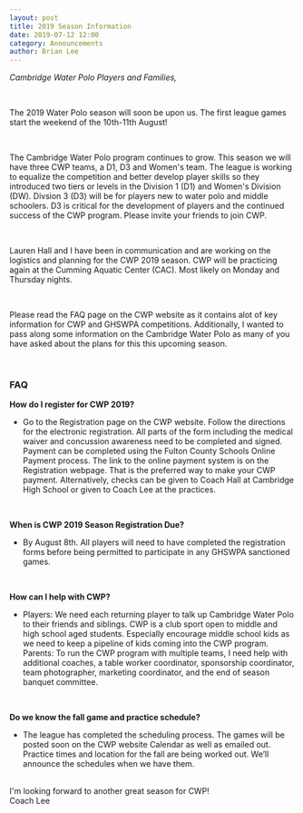 ```yaml
---
layout: post
title: 2019 Season Information
date: 2019-07-12 12:00
category: Announcements
author: Brian Lee
---
```


*Cambridge Water Polo Players and Families,*

<br>

The 2019 Water Polo season will soon be upon us.  The first league games start the weekend of the 10th-11th August!

<br>

The Cambridge Water Polo program continues to grow.  This season we will have three CWP teams, a D1, D3 and Women's team.  The league is working to equalize the competition and better develop player skills so they introduced two tiers or levels in the Division 1 (D1) and Women's Division (DW).  Divsion 3 (D3) will be for players new to water polo and middle schoolers.  D3 is critical for the development of players and the continued success of the CWP program.  Please invite your friends to join CWP. 

<br>

Lauren Hall and I have been in communication and are working on the logistics and planning for the CWP 2019 season.  CWP will be practicing again at the Cumming Aquatic Center (CAC).  Most likely on Monday and Thursday nights.

<br>

Please read the FAQ page on the CWP website as it contains alot of key information for CWP and GHSWPA competitions.  Additionally, I wanted to pass along some information on the Cambridge Water Polo as many of you have asked about the plans for this this upcoming season.

<br>

### FAQ
**How do I register for CWP 2019?**

* Go to the Registration page on the CWP website.  Follow the directions for the electronic registration.  All parts of the form including the medical waiver and concussion awareness need to be completed and signed.  Payment can be completed using the Fulton County Schools Online Payment process.  The link to the online payment system is on the Registration webpage.  That is the preferred way to make your CWP payment.  Alternatively, checks can be given to Coach Hall at Cambridge High School or given to Coach Lee at the practices.

<br>

**When is CWP 2019 Season Registration Due?**

* By August 8th.  All players will need to have completed the registration forms before being permitted to participate in any GHSWPA sanctioned games.

<br>

**How can I help with CWP?**

* Players: We need each returning player to talk up Cambridge Water Polo to their friends and siblings.  CWP is a club sport open to middle and high school aged students.  Especially encourage middle school kids as we need to keep a pipeline of kids coming into the CWP program.  Parents: To run the CWP program with multiple teams, I need help with additional coaches, a table worker coordinator, sponsorship coordinator, team photographer, marketing coordinator, and the end of season banquet committee.

<br>

**Do we know the fall game and practice schedule?**

* The league has completed the scheduling process.  The games will be posted soon on the CWP website Calendar as well as emailed out.  Practice times and location for the fall are being worked out.  We’ll announce the schedules when we have them.

<br>
I'm looking forward to another great season for CWP!
<br>
Coach Lee



 
